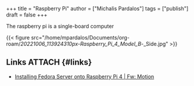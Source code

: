 +++
title = "Raspberry Pi"
author = ["Michalis Pardalos"]
tags = ["publish"]
draft = false
+++

The raspberry pi is a single-board computer

{{< figure src="/home/mpardalos/Documents/org-roam/_20221006_113924310px-Raspberry_Pi_4_Model_B_-_Side.jpg" >}}


## Links <span class="tag"><span class="ATTACH">ATTACH</span></span> {#links}

-   [Installing Fedora Server onto Raspberry Pi 4 | Fw: Motion](https://fwmotion.com/blog/operating-systems/2020-09-04-installing-fedora-server-onto-pi4/)
